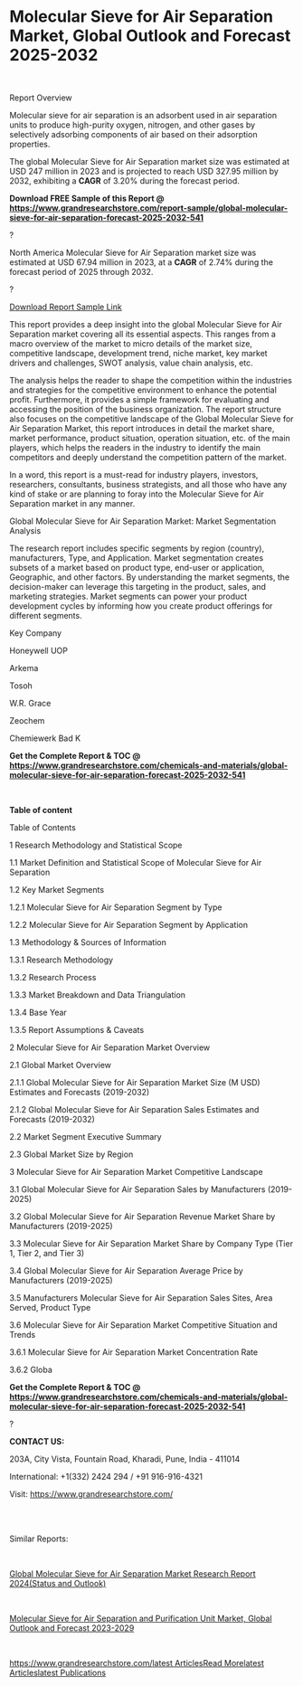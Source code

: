 <h1>Molecular Sieve for Air Separation Market, Global Outlook and Forecast 2025-2032</h1><br/><p>Report Overview</p>
 
 
 
 <p>Molecular sieve for air separation is an adsorbent used in air separation units to produce high-purity oxygen, nitrogen, and other gases by selectively adsorbing components of air based on their adsorption properties.</p>
 
 
 
 <p>The global Molecular Sieve for Air Separation market size was estimated at USD 247 million in 2023 and is projected to reach USD 327.95 million by 2032, exhibiting a <strong>CAGR</strong> of 3.20% during the forecast period.</p>
 
 
 
 <div><b>Download FREE Sample of this Report @ <a href="https://www.grandresearchstore.com/report-sample/global-molecular-sieve-for-air-separation-forecast-2025-2032-541">https://www.grandresearchstore.com/report-sample/global-molecular-sieve-for-air-separation-forecast-2025-2032-541</a></b></div>
 
 
 
 <p>? </p>
 
 
 
 <p>North America Molecular Sieve for Air Separation market size was estimated at USD 67.94 million in 2023, at a <strong>CAGR</strong> of 2.74% during the forecast period of 2025 through 2032.</p>
 
 
 
 <p>? </p>
 
 
 
 <p><a href="https://www.grandresearchstore.com/mr-admin/report-sample/global-molecular-sieve-for-air-separation-forecast-2025-2032-541">Download Report Sample Link</a></p>
 
 
 
 <p>This report provides a deep insight into the global Molecular Sieve for Air Separation market covering all its essential aspects. This ranges from a macro overview of the market to micro details of the market size, competitive landscape, development trend, niche market, key market drivers and challenges, SWOT analysis, value chain analysis, etc.</p>
 
 
 
 <p>The analysis helps the reader to shape the competition within the industries and strategies for the competitive environment to enhance the potential profit. Furthermore, it provides a simple framework for evaluating and accessing the position of the business organization. The report structure also focuses on the competitive landscape of the Global Molecular Sieve for Air Separation Market, this report introduces in detail the market share, market performance, product situation, operation situation, etc. of the main players, which helps the readers in the industry to identify the main competitors and deeply understand the competition pattern of the market.</p>
 
 
 
 <p>In a word, this report is a must-read for industry players, investors, researchers, consultants, business strategists, and all those who have any kind of stake or are planning to foray into the Molecular Sieve for Air Separation market in any manner.</p>
 
 
 
 <p>Global Molecular Sieve for Air Separation Market: Market Segmentation Analysis</p>
 
 
 
 <p>The research report includes specific segments by region (country), manufacturers, Type, and Application. Market segmentation creates subsets of a market based on product type, end-user or application, Geographic, and other factors. By understanding the market segments, the decision-maker can leverage this targeting in the product, sales, and marketing strategies. Market segments can power your product development cycles by informing how you create product offerings for different segments.</p>
 
 
 
 <p>Key Company</p>
 
 
 
 <p>Honeywell UOP</p>
 
 
 
 <p>Arkema</p>
 
 
 
 <p>Tosoh</p>
 
 
 
 <p>W.R. Grace</p>
 
 
 
 <p>Zeochem</p>
 
 
 
 <p>Chemiewerk Bad K</p>
 
 
 
 <div><b>Get the Complete Report & TOC @ <a href="https://www.grandresearchstore.com/chemicals-and-materials/global-molecular-sieve-for-air-separation-forecast-2025-2032-541">https://www.grandresearchstore.com/chemicals-and-materials/global-molecular-sieve-for-air-separation-forecast-2025-2032-541</a></b></div>
 
 
 
 <p><br />
 
 <b>Table of content</b></p>
 
 
 
 <p>Table of Contents<br />
 
 1 Research Methodology and Statistical Scope<br />
 
 1.1 Market Definition and Statistical Scope of Molecular Sieve for Air Separation<br />
 
 1.2 Key Market Segments<br />
 
 1.2.1 Molecular Sieve for Air Separation Segment by Type<br />
 
 1.2.2 Molecular Sieve for Air Separation Segment by Application<br />
 
 1.3 Methodology & Sources of Information<br />
 
 1.3.1 Research Methodology<br />
 
 1.3.2 Research Process<br />
 
 1.3.3 Market Breakdown and Data Triangulation<br />
 
 1.3.4 Base Year<br />
 
 1.3.5 Report Assumptions & Caveats<br />
 
 2 Molecular Sieve for Air Separation Market Overview<br />
 
 2.1 Global Market Overview<br />
 
 2.1.1 Global Molecular Sieve for Air Separation Market Size (M USD) Estimates and Forecasts (2019-2032)<br />
 
 2.1.2 Global Molecular Sieve for Air Separation Sales Estimates and Forecasts (2019-2032)<br />
 
 2.2 Market Segment Executive Summary<br />
 
 2.3 Global Market Size by Region<br />
 
 3 Molecular Sieve for Air Separation Market Competitive Landscape<br />
 
 3.1 Global Molecular Sieve for Air Separation Sales by Manufacturers (2019-2025)<br />
 
 3.2 Global Molecular Sieve for Air Separation Revenue Market Share by Manufacturers (2019-2025)<br />
 
 3.3 Molecular Sieve for Air Separation Market Share by Company Type (Tier 1, Tier 2, and Tier 3)<br />
 
 3.4 Global Molecular Sieve for Air Separation Average Price by Manufacturers (2019-2025)<br />
 
 3.5 Manufacturers Molecular Sieve for Air Separation Sales Sites, Area Served, Product Type<br />
 
 3.6 Molecular Sieve for Air Separation Market Competitive Situation and Trends<br />
 
 3.6.1 Molecular Sieve for Air Separation Market Concentration Rate<br />
 
 3.6.2 Globa</p>
 
 
 
 <div><b>Get the Complete Report & TOC @ <a href="https://www.grandresearchstore.com/chemicals-and-materials/global-molecular-sieve-for-air-separation-forecast-2025-2032-541">https://www.grandresearchstore.com/chemicals-and-materials/global-molecular-sieve-for-air-separation-forecast-2025-2032-541</a></b></div>
 
 
 
 <p>? </p>
 
 
 
 <p><b>CONTACT US:</b><br />
 
 203A, City Vista, Fountain Road, Kharadi, Pune, India - 411014<br />
 
 International: +1(332) 2424 294 / +91 916-916-4321<br />
 
 Visit: <a href="https://www.grandresearchstore.com/">https://www.grandresearchstore.com/</a><br />
 
 <br />
 
 <br />
 
 Similar Reports:<br />
 
 <br />
 
 <a href="https://www.grandresearchstore.com/chemicals-and-materials/global-molecular-sieve-for-air-separation-2024-331">Global Molecular Sieve for Air Separation Market Research Report 2024(Status and Outlook)</a><br />
 
 <br />
 
 <a href="https://www.grandresearchstore.com/chemicals-and-materials/global-molecular-sieve-for-air-separation-purification-unit-forecast-2023-2029-444">Molecular Sieve for Air Separation and Purification Unit Market, Global Outlook and Forecast 2023-2029</a><br />
 
 <br />
 
 <a href="https://gyeongbokgung.com">https://www.grandresearchstore.com/</a><a href="https://hallyeomaritime.com">latest Articles</a><a href="https://jingwansa.com">Read More</a><a href="https://nguoiviet.jp/">latest Articles</a><a href="https://www.intelmarketresearch.com/">latest Publications</a></p>